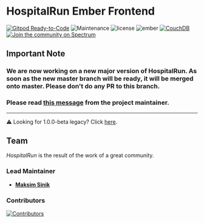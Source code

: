 # HospitalRun Ember Frontend

[![Gitpod Ready-to-Code](https://img.shields.io/badge/Gitpod-Ready--to--Code-blue?logo=gitpod)](https://gitpod.io/#https://github.com/HospitalRun/hospitalrun-frontend) 
 ![Maintenance](https://img.shields.io/maintenance/no/2018) ![license](https://img.shields.io/badge/license-GPLv3-green) ![ember](https://img.shields.io/badge/framework-ember-orange) [![CouchDB](https://img.shields.io/badge/couchdb-1.x-green.svg)](http://couchdb.apache.org/) [![Join the community on Spectrum](https://withspectrum.github.io/badge/badge.svg)](https://spectrum.chat/hospitalrun) 

## Important Note

### We are now working on a new major version of HospitalRun. As soon as the new master branch will be ready, it will be merged onto master. Please don't do any PR to this branch.

### Please read [this message](https://twitter.com/HospitalRun/status/1159428978790338561) from the project maintainer.

<hr />

:warning: Looking for 1.0.0-beta legacy? Click [here](https://github.com/HospitalRun/hospitalrun-frontend/blob/1.0.0-beta/INSTALLATION_GUIDE.md).

## Team

_HospitalRun_ is the result of the work of a great community.

### Lead Maintainer

- [**Maksim Sinik**](https://github.com/fox1t)

### Contributors

[![Contributors](https://opencollective.com/hospitalrun/contributors.svg?width=960&button=false)](https://github.com/HospitalRun/hospitalrun-frontend/graphs/contributors)
